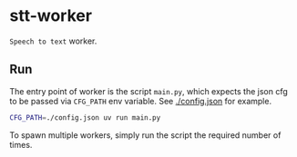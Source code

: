 # stt-worker
`Speech to text` worker.

## Run
The entry point of worker is the script `main.py`, which expects the json cfg to be passed via `CFG_PATH` env variable.
See [./config.json](./config.json) for example.

```sh
CFG_PATH=./config.json uv run main.py
```

To spawn multiple workers, simply run the script the required number of times.
